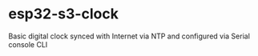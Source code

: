 # esp32-s3-clock
Basic digital clock synced with Internet via NTP and configured via Serial console CLI
